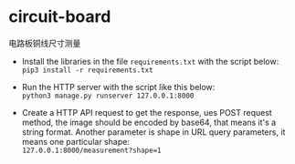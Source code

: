# circuit-board
电路板铜线尺寸测量

* Install the libraries in the file `requirements.txt` with the script below:  
`pip3 install -r requirements.txt`

* Run the HTTP server with the script like this below:   
`python3 manage.py runserver 127.0.0.1:8000`

* Create a HTTP API request to get the response, ues POST request method, the image should be encoded by base64, 
that means it's a string format. Another parameter is shape in URL query parameters, it means one particular shape:    
`127.0.0.1:8000/measurement?shape=1`
